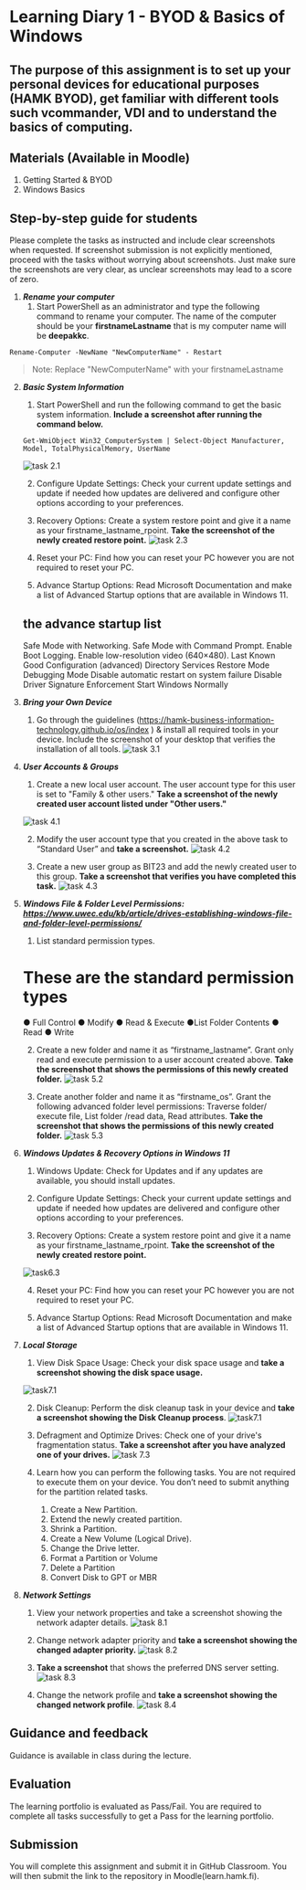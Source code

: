 # Learning Diary 1 - BYOD & Basics of Windows

## The purpose of this assignment is to set up your personal devices for educational purposes (HAMK BYOD), get familiar with different tools such vcommander, VDI and to understand the basics of computing.

## Materials (Available in Moodle)
1.	Getting Started & BYOD
2.	Windows Basics

## Step-by-step guide for students

Please complete the tasks as instructed and include clear screenshots when requested. If screenshot submission is not explicitly mentioned, proceed with the tasks without worrying about screenshots. Just make sure the screenshots are very clear, as unclear screenshots may lead to a score of zero.

1.	***Rename your computer***
    1.	Start PowerShell as an administrator and type the following command to rename your computer. The name of the computer should be your **firstnameLastname** that is my computer name will be **deepakkc**.
```
Rename-Computer -NewName "NewComputerName" - Restart
```
> Note: Replace "NewComputerName" with your firstnameLastname 

2.	***Basic System Information*** 
    1.	Start PowerShell and run the following command to get the basic system information. **Include a screenshot after running the command below.** 

    ```
    Get-WmiObject Win32_ComputerSystem | Select-Object Manufacturer, Model, TotalPhysicalMemory, UserName
    ```
    ![task 2.1](screenshots/task%202.1%20image.PNG) 
    
    2.	Configure Update Settings: Check your current update settings and update if needed how updates are delivered and configure other options according to your preferences.

    3.	Recovery Options: Create a system restore point and give it a name as your firstname_lastname_rpoint. **Take the screenshot of the newly created restore point.**
    ![task 2.3](screenshots/task.2.3.PNG)  
    4.	Reset your PC: Find how you can reset your PC however you are not required to reset your PC. 
    
    5.	Advance Startup Options: Read Microsoft Documentation and make a list of Advanced Startup options that are available in Windows 11. 
    ## the advance startup list
      Safe Mode with Networking.
      Safe Mode with Command Prompt.
      Enable Boot Logging.
      Enable low-resolution video (640×480).
      Last Known Good Configuration (advanced)
      Directory Services Restore Mode
      Debugging Mode
      Disable automatic restart on system failure
      Disable Driver Signature Enforcement
     Start Windows Normally
     
3.	***Bring your Own Device***
    1.	Go through the guidelines (https://hamk-business-information-technology.github.io/os/index ) & install all required tools in your device. Include the screenshot of your desktop that verifies the installation of all tools. 
    ![task 3.1](screenshots/task%203.1.PNG) 

4.	***User Accounts & Groups***
    1.	Create a new local user account. The user account type for this user is set to "Family & other users." 
    **Take a screenshot of the newly created user account listed under "Other users."**

    ![task 4.1](screenshots/task%204.1.PNG) 

    2.	Modify the user account type that you created in the above task to “Standard User” and 
    **take a screenshot.**
    ![task 4.2](screenshots/task%204.2.PNG) 

    3.	Create a new user group as BIT23 and add the newly created user to this group.
     **Take a screenshot that verifies you have completed this task.**
    ![task 4.3](screenshots/task4.3.PNG) 
    

5.	***Windows File & Folder Level Permissions: https://www.uwec.edu/kb/article/drives-establishing-windows-file-and-folder-level-permissions/***  
    1.	List standard permission types. 

    # These are the standard permission types 
    ● Full Control 
    ● Modify 
    ● Read & Execute 
    ●List Folder Contents 
    ● Read 
    ● Write


    2.	Create a new folder and name it as “firstname_lastname”. Grant only read and execute permission to a user account created above. **Take the screenshot that shows the permissions of this newly created folder.**
     ![task 5.2](screenshots/task.5.2.PNG)

    3.	Create another folder and name it as “firstname_os”. Grant the following advanced folder level permissions: Traverse folder/ execute file, List folder /read data, Read attributes. **Take the screenshot that shows the permissions of this newly created folder.** 
    ![task 5.3](Screenshots/task.5.3.PNG)


6.	***Windows Updates & Recovery Options in Windows 11***
    1.	Windows Update: Check for Updates and if any updates are available, you should install updates. 
    2.	Configure Update Settings: Check your current update settings and update if needed how updates are delivered and configure other options according to your preferences.

    3.	Recovery Options: Create a system restore point and give it a name as your firstname_lastname_rpoint. **Take the screenshot of the newly created restore point.**

    ![task6.3](screenshots/task6.3.PNG)
    
    4.	Reset your PC: Find how you can reset your PC however you are not required to reset your PC. 

    5.	Advance Startup Options: Read Microsoft Documentation and make a list of Advanced Startup options that are available in Windows 11. 

7.	***Local Storage*** 
    1.	View Disk Space Usage: Check your disk space usage and **take a screenshot showing the disk space usage.**

    ![task7.1](screenshots/task7.1.PNG)

    2.	Disk Cleanup: Perform the disk cleanup task in your device and **take a screenshot showing the Disk Cleanup process**.
         ![task7.1](screenshots/task7.2.PNG)

    3.	Defragment and Optimize Drives: Check one of your drive's fragmentation status. **Take a screenshot after you have analyzed one of your drives.**
![task 7.3](screenshots/task7.3.PNG)

    4.	Learn how you can perform the following tasks. You are not required to execute them on your device. You don’t need to submit anything for the partition related tasks. 
        1.	Create a New Partition.
        2.	Extend the newly created partition.
        3.	Shrink a Partition.
        4.	Create a New Volume (Logical Drive).
        5.	Change the Drive letter.
        6.	Format a Partition or Volume
        7.	Delete a Partition
        8.	Convert Disk to GPT or MBR

8.	***Network Settings*** 
    1.	View your network properties and take a screenshot showing the network adapter details.
         ![task 8.1](screenshots/task8.1.PNG)

    2.	Change network adapter priority and **take a screenshot showing the changed adapter priority.**
    ![task 8.2](screenshots/task8.2.PNG)

    3.	**Take a screenshot** that shows the preferred DNS server setting.
    ![task 8.3](screenshots/task8.3.PNG)

    4.	Change the network profile and **take a screenshot showing the changed network profile**.
    ![task 8.4](screenshots/task8.4.PNG)


## Guidance and feedback
Guidance is available in class during the lecture.

## Evaluation
The learning portfolio is evaluated as Pass/Fail. You are required to complete all tasks successfully to get a Pass for the learning portfolio.

## Submission
You will complete this assignment and submit it in GitHub Classroom. You will then submit the link to the repository in Moodle(learn.hamk.fi). 
